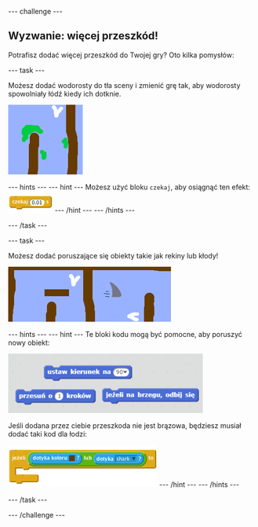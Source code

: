 --- challenge ---

## Wyzwanie: więcej przeszkód!

Potrafisz dodać więcej przeszkód do Twojej gry? Oto kilka pomysłów:

--- task ---

Możesz dodać wodorosty do tła sceny i zmienić grę tak, aby wodorosty spowolniały łódź kiedy ich dotknie.

![screenshot](images/boat-algae.png)

--- hints --- --- hint --- Możesz użyć bloku `czekaj`, aby osiągnąć ten efekt: ![screenshot](images/boat-slime-blocks.png) --- /hint --- --- /hints ---

--- /task ---

--- task ---

Możesz dodać poruszające się obiekty takie jak rekiny lub kłody!

![screenshot](images/boat-obstacles.png)

--- hints --- --- hint --- Te bloki kodu mogą być pomocne, aby poruszyć nowy obiekt:

![screenshot](images/boat-moving-blocks.png)

Jeśli dodana przez ciebie przeszkoda nie jest brązowa, będziesz musiał dodać taki kod dla łodzi:

![screenshot](images/boat-moving-blocks2.png) --- /hint --- --- /hints ---

--- /task ---

--- /challenge ---